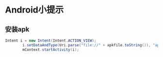 # Android小提示

## 安装apk

```java
Intent i = new Intent(Intent.ACTION_VIEW);
        i.setDataAndType(Uri.parse("file://" + apkfile.toString()), "application/vnd.android.package-archive");
        mContext.startActivity(i);
```

